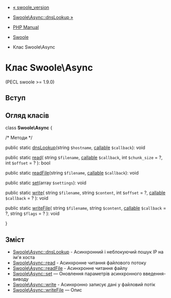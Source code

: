 - [« swoole_version](function.swoole-version.md)
- [Swoole\Async::dnsLookup »](swoole-async.dnslookup.md)

- [PHP Manual](index.md)
- [Swoole](book.swoole.md)
- Клас Swoole\Async

# Клас Swoole\Async

(PECL swoole \>= 1.9.0)

## Вступ

## Огляд класів

class **Swoole\Async** {

/\* Методи \*/

public static [dnsLookup](swoole-async.dnslookup.md)(string
`$hostname`, [callable](language.types.callable.md) `$callback`): void

public static [read](swoole-async.read.md)(
string `$filename`,
[callable](language.types.callable.md) `$callback`,
int `$chunk_size` = ?,
int `$offset` = ?
): bool

public static [readFile](swoole-async.readfile.md)(string `$filename`,
[callable](language.types.callable.md) `$callback`): void

public static [set](swoole-async.set.md)(array `$settings`): void

public static [write](swoole-async.write.md)(
string `$filename`,
string `$content`,
int `$offset` = ?,
[callable](language.types.callable.md) `$callback` = ?
): void

public static [writeFile](swoole-async.writefile.md)(
string `$filename`,
string `$content`,
[callable](language.types.callable.md) `$callback` = ?,
string `$flags` = ?
): void

}

## Зміст

- [Swoole\Async::dnsLookup](swoole-async.dnslookup.md) - Асинхронний
і неблокуючий пошук IP на ім'я хоста
- [Swoole\Async::read](swoole-async.read.md) - Асинхронне читання
файлового потоку
- [Swoole\Async::readFile](swoole-async.readfile.md) - Асинхронне
читання файлу
- [Swoole\Async::set](swoole-async.set.md) — Оновлення параметрів
асинхронного введення-виводу
- [Swoole\Async::write](swoole-async.write.md) - Асинхронно
записує дані у файловий потік
- [Swoole\Async::writeFile](swoole-async.writefile.md) — Опис
